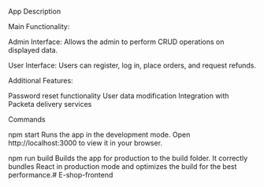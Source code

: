 App Description

Main Functionality:

Admin Interface: Allows the admin to perform CRUD operations on displayed data.

User Interface: Users can register, log in, place orders, and request refunds.

Additional Features:

Password reset functionality
User data modification
Integration with Packeta delivery services


Commands

npm start
Runs the app in the development mode.
Open http://localhost:3000 to view it in your browser.

npm run build
Builds the app for production to the build folder.
It correctly bundles React in production mode and optimizes the build for the best performance.#   E - s h o p - f r o n t e n d  
 